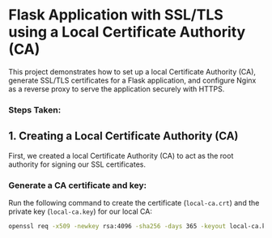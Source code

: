 # Flask Application with SSL/TLS using a Local Certificate Authority (CA)

This project demonstrates how to set up a local Certificate Authority (CA), generate SSL/TLS certificates for a Flask application, and configure Nginx as a reverse proxy to serve the application securely with HTTPS.

### Steps Taken:

## 1. **Creating a Local Certificate Authority (CA)**

First, we created a local Certificate Authority (CA) to act as the root authority for signing our SSL certificates.

### Generate a CA certificate and key:

Run the following command to create the certificate (`local-ca.crt`) and the private key (`local-ca.key`) for our local CA:

```bash
openssl req -x509 -newkey rsa:4096 -sha256 -days 365 -keyout local-ca.key -out local-ca.crt

